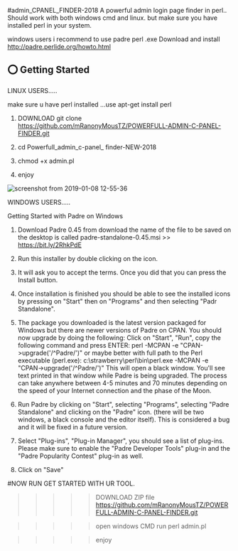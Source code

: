 #admin_CPANEL_FINDER-2018
A powerful admin login page finder in perl.. Should work with both windows cmd and linux. 
but make sure you have installed perl in your system.

windows users i recommend to use padre perl .exe Download and install http://padre.perlide.org/howto.html



## ⭕️ Getting Started

LINUX USERS.....

make sure u have perl installed ...use apt-get install perl

1. DOWNLOAD git clone https://github.com/mRanonyMousTZ/POWERFULL-ADMIN-C-PANEL-FINDER.git

2. cd Powerfull_admin_c-panel_ finder-NEW-2018

3. chmod +x admin.pl

4. enjoy

![screenshot from 2019-01-08 12-55-36](https://user-images.githubusercontent.com/38766899/50826474-c5e3e580-134c-11e9-86e4-a4f8df52d90e.png)




WINDOWS USERS.....

 Getting Started with Padre on Windows

1. Download Padre 0.45 from download the name of the file to be saved on the desktop is called padre-standalone-0.45.msi >> https://bit.ly/2RhkPdE

2. Run this installer by double clicking on the icon.

3. It will ask you to accept the terms. Once you did that you can press the Install button.

4. Once installation is finished you should be able to see the installed icons by pressing on "Start" then on "Programs" and then selecting "Padr
   Standalone".

5. The package you downloaded is the latest version packaged for Windows but there are newer versions of Padre on CPAN. You should now upgrade by
    doing the following: Click on "Start", "Run", copy the following command and press ENTER:
    perl -MCPAN -e "CPAN->upgrade('/^Padre/')"
    or maybe better with full path to the Perl executable (perl.exe):
    c:\strawberry\perl\bin\perl.exe -MCPAN -e "CPAN->upgrade('/^Padre/')"
    This will open a black window. You'll see text printed in that window while Padre is being upgraded. The process can take anywhere between 4-5
    minutes and 70 minutes depending on the speed of your Internet connection and the phase of the Moon.
    
6. Run Padre by clicking on "Start", selecting "Programs", selecting "Padre Standalone" and clicking on the "Padre" icon. (there will be two windows,
   a black console and the editor itself). This is considered a bug and it will be fixed in a future version.
   
7. Select "Plug-ins", "Plug-in Manager", you should see a list of plug-ins. Please make sure to enable the "Padre Developer Tools" plug-in and the
  "Padre Popularity Contest" plug-in as well.
    
8. Click on "Save"


#NOW RUN GET STARTED WITH UR TOOL.

>>>>> DOWNLOAD ZIP file https://github.com/mRanonyMousTZ/POWERFULL-ADMIN-C-PANEL-FINDER.git

>>>>> open windows CMD run perl admin.pl

>>>>> enjoy



